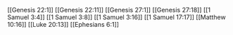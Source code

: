[[Genesis 22:1]]
[[Genesis 22:11]]
[[Genesis 27:1]]
[[Genesis 27:18]]
[[1 Samuel 3:4]]
[[1 Samuel 3:8]]
[[1 Samuel 3:16]]
[[1 Samuel 17:17]]
[[Matthew 10:16]]
[[Luke 20:13]]
[[Ephesians 6:1]]
